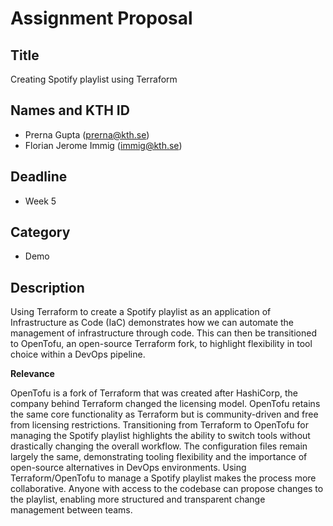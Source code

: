 # Assignment Proposal

## Title

Creating Spotify playlist using Terraform

## Names and KTH ID

  - Prerna Gupta (prerna@kth.se)
  - Florian Jerome Immig (immig@kth.se)

## Deadline

- Week 5

## Category

- Demo

## Description

Using Terraform to create a Spotify playlist as an application of Infrastructure as Code (IaC) demonstrates how we can automate the management of infrastructure through code. This can then be transitioned to OpenTofu, an open-source Terraform fork, to highlight flexibility in tool choice within a DevOps pipeline.

**Relevance**

OpenTofu is a fork of Terraform that was created after HashiCorp, the company behind Terraform changed the licensing model. OpenTofu retains the same core functionality as Terraform but is community-driven and free from licensing restrictions. Transitioning from Terraform to OpenTofu for managing the Spotify playlist highlights the ability to switch tools without drastically changing the overall workflow. The configuration files remain largely the same, demonstrating tooling flexibility and the importance of open-source alternatives in DevOps environments. Using Terraform/OpenTofu to manage a Spotify playlist makes the process more collaborative. Anyone with access to the codebase can propose changes to the playlist, enabling more structured and transparent change management between teams.

